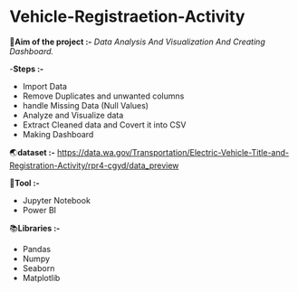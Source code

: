 # Vehicle-Registraetion-Activity

:triangular_flag_on_post:**Aim of the project :-**  *Data Analysis And Visualization And Creating Dashboard.*

-**Steps :-**
- Import Data
- Remove Duplicates and unwanted columns
- handle Missing Data (Null Values)
- Analyze and Visualize data
- Extract Cleaned data and Covert it into CSV
- Making Dashboard


:earth_asia:**dataset :-** https://data.wa.gov/Transportation/Electric-Vehicle-Title-and-Registration-Activity/rpr4-cgyd/data_preview

:mushroom:**Tool :-**  
- Jupyter Notebook
- Power BI

:books:**Libraries :-** 
- Pandas
- Numpy 
- Seaborn
- Matplotlib

